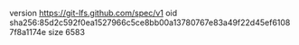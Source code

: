 version https://git-lfs.github.com/spec/v1
oid sha256:85d2c592f0ea1527966c5ce8bb00a13780767e83a49f22d45ef61087f8a1174e
size 6583

